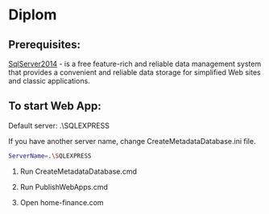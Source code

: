 # Diplom

## Prerequisites: 
[SqlServer2014] - is a free feature-rich and reliable data management system that provides a convenient and reliable data storage for simplified Web sites and classic applications.

## To start Web App:

Default server: .\SQLEXPRESS

If you have another server name, change CreateMetadataDatabase.ini file.

```sh
ServerName=.\SQLEXPRESS
```

1. Run CreateMetadataDatabase.cmd
2. Run PublishWebApps.cmd
3. Open home-finance.com


   [SqlServer2014]: <https://www.microsoft.com/ru-ru/download/details.aspx?id=42299>
